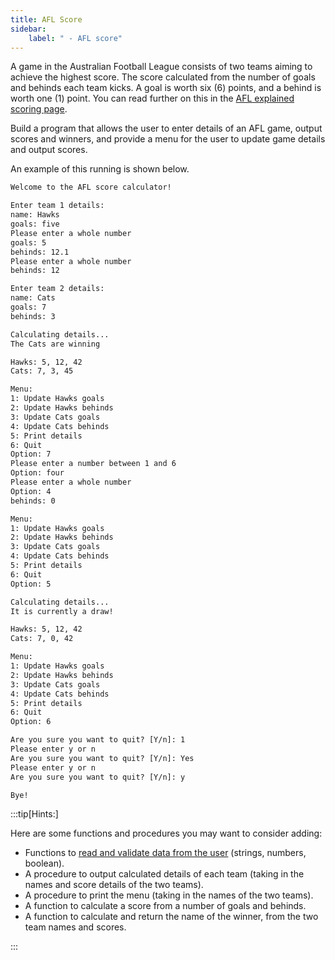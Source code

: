 ```yaml
---
title: AFL Score
sidebar:
    label: " - AFL score"
---
```


A game in the Australian Football League consists of two teams aiming to achieve the highest score. The score calculated from the number of goals and behinds each team kicks. A goal is worth six (6) points, and a behind is worth one (1) point. You can read further on this in the [AFL explained scoring page](https://afl-explained.com.au/scoring/).

Build a program that allows the user to enter details of an AFL game, output scores and winners, and provide a menu for the user to update game details and output scores.

An example of this running is shown below.

```txt
Welcome to the AFL score calculator!

Enter team 1 details:
name: Hawks
goals: five
Please enter a whole number
goals: 5
behinds: 12.1
Please enter a whole number
behinds: 12

Enter team 2 details:
name: Cats
goals: 7
behinds: 3

Calculating details...
The Cats are winning

Hawks: 5, 12, 42
Cats: 7, 3, 45

Menu:
1: Update Hawks goals
2: Update Hawks behinds
3: Update Cats goals
4: Update Cats behinds
5: Print details
6: Quit
Option: 7
Please enter a number between 1 and 6
Option: four
Please enter a whole number
Option: 4
behinds: 0

Menu:
1: Update Hawks goals
2: Update Hawks behinds
3: Update Cats goals
4: Update Cats behinds
5: Print details
6: Quit
Option: 5

Calculating details...
It is currently a draw!

Hawks: 5, 12, 42
Cats: 7, 0, 42

Menu:
1: Update Hawks goals
2: Update Hawks behinds
3: Update Cats goals
4: Update Cats behinds
5: Print details
6: Quit
Option: 6

Are you sure you want to quit? [Y/n]: 1
Please enter y or n
Are you sure you want to quit? [Y/n]: Yes
Please enter y or n
Are you sure you want to quit? [Y/n]: y

Bye!
```

:::tip[Hints:]

Here are some functions and procedures you may want to consider adding:

- Functions to [read and validate data from the user](/book/part-2-organised-code/2-organising-code/1-tour/00-2-explore-functions) (strings, numbers, boolean).
- A procedure to output calculated details of each team (taking in the names and score details of the two teams).
- A procedure to print the menu (taking in the names of the two teams).
- A function to calculate a score from a number of goals and behinds.
- A function to calculate and return the name of the winner, from the two team names and scores.

:::
